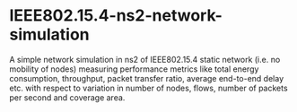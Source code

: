 # IEEE802.15.4-ns2-network-simulation
A simple network simulation in ns2 of IEEE802.15.4 static network (i.e. no mobility of nodes) measuring performance metrics like total energy consumption, throughput, packet transfer ratio, average end-to-end delay etc. with respect to variation in number of nodes, flows, number of packets per second and coverage area.
